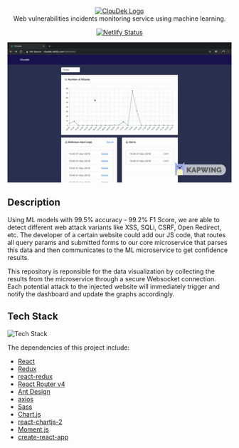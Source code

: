 <p align="center">
  <a href="https://cloudek.netlify.com/">
  <img src="https://raw.githubusercontent.com/abdurahman-ctis/ips-hackathor/master/clouddek.png?token=AIPDEMOGA5UCFFZZ6IL7WVS5553FE" alt="ClouDek Logo" height="300" >
  </a><br/>
  Web vulnerabilities incidents monitoring service using machine learning.
</p>

<div align="center">

[![Netlify Status](https://api.netlify.com/api/v1/badges/efe8616d-cf20-4867-9399-fd7957b63e5e/deploy-status)](https://app.netlify.com/sites/cloudek/deploys)

![image](https://github.com/aboudicheng/ClouDek-Dashboard/blob/master/resources/demo.gif)

</div>

## Description

Using ML models with 99.5% accuracy - 99.2% F1 Score, we are able to detect different web attack variants like XSS, SQLi, CSRF, Open Redirect, etc. The developer of a certain website could add our JS code, that routes all query params and submitted forms to our core microservice that parses this data and then communicates to the ML microservice to get confidence results.

This repository is reponsible for the data visualization by collecting the results from the microservice through a secure Websocket connection. Each potential attack to the injected website will immediately trigger and notify the dashboard and update the graphs accordingly.

## Tech Stack
<img src="https://raw.githubusercontent.com/abdurahman-ctis/ips-hackathor/master/tech%20stack.jpg?token=AIPDEMLP5ZTFIFBPLI5CR4K555S6U" alt="Tech Stack" >

The dependencies of this project include:
- [React](https://facebook.github.io/react/docs/hello-world.html)
- [Redux](http://redux.js.org/)
- [react-redux](https://github.com/reactjs/react-redux)
- [React Router v4](https://github.com/ReactTraining/react-router)
- [Ant Design](https://ant.design)
- [axios](https://github.com/axios/axios)
- [Sass](http://sass-lang.com/)
- [Chart.js](https://www.chartjs.org)
- [react-chartjs-2](https://github.com/jerairrest/react-chartjs-2)
- [Moment.js](https://momentjs.com)
- [create-react-app](https://github.com/facebook/create-react-app)